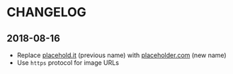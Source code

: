 # CHANGELOG

## 2018-08-16

* Replace [placehold.it](http://placehold.it) (previous name) with [placeholder.com](http://placeholder.com) (new name)
* Use `https` protocol for image URLs
